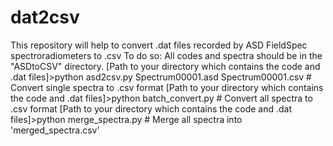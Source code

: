 # dat2csv
This repository will help to convert .dat files recorded by ASD FieldSpec spectroradiometers to .csv
To do so:
All codes and spectra should be in the "ASDtoCSV" directory.
[Path to your directory which contains the code and .dat files]>python asd2csv.py Spectrum00001.asd Spectrum00001.csv	      # Convert single spectra to .csv format
[Path to your directory which contains the code and .dat files]>python batch_convert.py                                     # Convert all spectra to .csv format
[Path to your directory which contains the code and .dat files]>python merge_spectra.py                                     # Merge all spectra into 'merged_spectra.csv'
